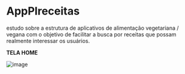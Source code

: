 # AppPlreceitas
estudo sobre a estrutura de aplicativos de alimentação vegetariana / vegana com o objetivo de facilitar a busca por receitas que possam realmente interessar os usuários.

**TELA HOME**

![image](https://user-images.githubusercontent.com/82341101/233800239-cba04542-f3fd-4540-be84-67a4da9696a3.png)

